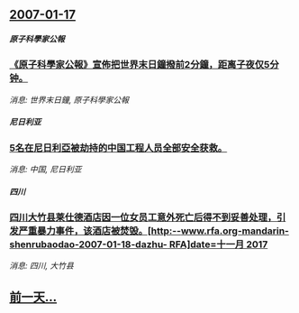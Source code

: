 ## [2007-01-17](/news/2007/01/17/index.md)

##### 原子科學家公報
### [《原子科學家公報》宣佈把世界末日鐘撥前2分鐘，距离子夜仅5分钟。](/news/2007/01/17/原子科學家公報-宣佈把世界末日鐘撥前2分鐘-距离子夜仅5分钟.md)
_消息: 世界末日鐘, 原子科學家公報_

##### 尼日利亚
### [5名在尼日利亞被劫持的中国工程人员全部安全获救。](/news/2007/01/17/5名在尼日利亞被劫持的中国工程人员全部安全获救.md)
_消息: 中国, 尼日利亚_

##### 四川
### [四川大竹县莱仕德酒店因一位女员工意外死亡后得不到妥善处理，引发严重暴力事件，该酒店被焚毁。[http:--www.rfa.org-mandarin-shenrubaodao-2007-01-18-dazhu- RFA]date=十一月 2017 ](/news/2007/01/17/四川大竹县莱仕德酒店因一位女员工意外死亡后得不到妥善处理-引发严重暴力事件-该酒店被焚毁-http-wwwrfa.md)
_消息: 四川, 大竹县_

## [前一天...](/news/2007/01/16/index.md)


